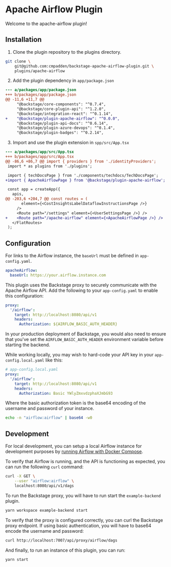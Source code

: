 # Apache Airflow Plugin

Welcome to the apache-airflow plugin!

## Installation

1. Clone the plugin repository to the plugins directory.

```sh
git clone \
    git@github.com:cmpadden/backstage-apache-airflow-plugin.git \
    plugins/apache-airflow
```

2. Add the plugin dependency in `app/package.json`

```diff
--- a/packages/app/package.json
+++ b/packages/app/package.json
@@ -11,6 +11,7 @@
     "@backstage/core-components": "^0.7.4",
     "@backstage/core-plugin-api": "^1.2.0",
     "@backstage/integration-react": "^0.1.14",
+    "@backstage/plugin-apache-airflow": "^0.0.0",
     "@backstage/plugin-api-docs": "^0.6.14",
     "@backstage/plugin-azure-devops": "^0.1.4",
     "@backstage/plugin-badges": "^0.2.14",
```

3. Import and use the plugin extension in `spp/src/App.tsx`

```diff
--- a/packages/app/src/App.tsx
+++ b/packages/app/src/App.tsx
@@ -86,6 +86,7 @@ import { providers } from './identityProviders';
 import * as plugins from './plugins';

 import { techDocsPage } from './components/techdocs/TechDocsPage';
+import { ApacheAirflowPage } from '@backstage/plugin-apache-airflow';

 const app = createApp({
   apis,
@@ -203,6 +204,7 @@ const routes = (
       element={<CostInsightsLabelDataflowInstructionsPage />}
     />
     <Route path="/settings" element={<UserSettingsPage />} />
+    <Route path="/apache-airflow" element={<ApacheAirflowPage />} />
   </FlatRoutes>
 );
```

## Configuration

For links to the Airflow instance, the `baseUrl` must be defined in
`app-config.yaml`.

```yaml
apacheAirflow:
  baseUrl: https://your.airflow.instance.com
```

This plugin uses the Backstage proxy to securely communicate with the Apache
Airflow API. Add the following to your `app-config.yaml` to enable this
configuration:

```yaml
proxy:
  '/airflow':
    target: http://localhost:8080/api/v1
    headers:
      Authorization: ${AIRFLOW_BASIC_AUTH_HEADER}
```

In your production deployment of Backstage, you would also need to ensure that
you've set the `AIRFLOW_BASIC_AUTH_HEADER` environment variable before starting
the backend.

While working locally, you may wish to hard-code your API key in your
`app-config.local.yaml` like this:

```yaml
# app-config.local.yaml
proxy:
  '/airflow':
    target: http://localhost:8080/api/v1
    headers:
      Authorization: Basic YWlyZmxvdzphaXJmbG93
```

Where the basic authorization token is the base64 encoding of the username and
password of your instance.

```sh
echo -n "airflow:airflow" | base64 -w0
```

## Development

For local development, you can setup a local Airflow instance for development
purposes by [running Airflow with Docker Compose][2].

To verify that Airflow is running, and the API is functioning as expected, you
can run the following `curl` command:

```sh
curl -X GET \
    --user "airflow:airflow" \
    localhost:8080/api/v1/dags
```

To run the Backstage proxy, you will have to run start the `example-backend`
plugin.

```sh
yarn workspace example-backend start
```

To verify that the proxy is configured correctly, you can curl the Backstage
proxy endpoint. If using basic authentication, you will have to base64 encode
the username and password:

```sh
curl http://localhost:7007/api/proxy/airflow/dags
```

And finally, to run an instance of this plugin, you can run:

```sh
yarn start
```

[1]: https://airflow.apache.org/docs/apache-airflow/stable/security/api.html
[2]: https://airflow.apache.org/docs/apache-airflow/stable/start/docker.html
[3]: https://airflow.apache.org/docs/apache-airflow/stable/stable-rest-api-ref.html
